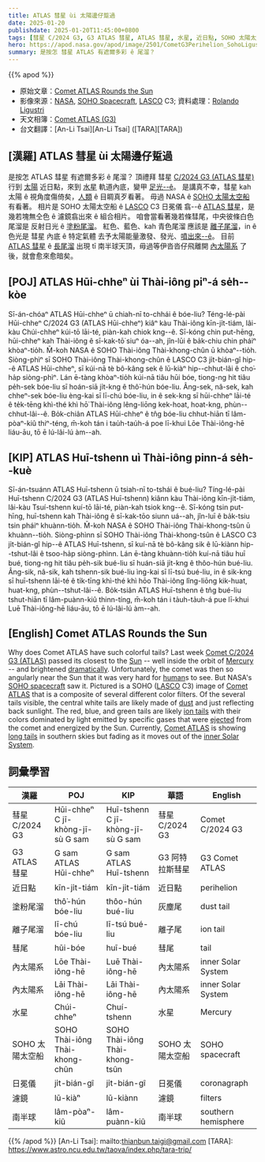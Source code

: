 ```yaml
---
title: ATLAS 彗星 ùi 太陽邊仔踅過
date: 2025-01-20
publishdate: 2025-01-20T11:45:00+0800
tags: [彗星 C/2024 G3, G3 ATLAS 彗星, ATLAS 彗星, 水星, 近日點, SOHO 太陽太空船, LASCO C3 日冕儀, 日冕儀, 濾鏡, 彗尾, 塗粉尾溜, 離子尾溜, 南半球, 內太陽系]
hero: https://apod.nasa.gov/apod/image/2501/CometG3Perihelion_SohoLigustri_960.jpg
summary: 是按怎 彗星 ATLAS 有遮爾多彩 ê 尾溜？
---
```


{{% apod %}}

- 原始文章：[Comet ATLAS Rounds the Sun](https://apod.nasa.gov/apod/ap250120.html)
- 影像來源：[NASA](https://www.nasa.gov/), [SOHO Spacecraft](https://soho.nascom.nasa.gov/), [LASCO](https://lasco-www.nrl.navy.mil/) C3; 資料處理：[Rolando Ligustri](https://www.instagram.com/rolandoligustri/)
- 天文相簿：[Comet ATLAS (G3)](https://www.facebook.com/media/set/?set=a.600449002683681&type=3)
- 台文翻譯：[An-Li Tsai][An-Li Tsai] ([TARA][TARA])

## [漢羅] ATLAS 彗星 ùi 太陽邊仔踅過
是按怎 ATLAS 彗星 有遮爾多彩 ê 尾溜？
頂禮拜 彗星 [C/2024 G3 (ATLAS 彗星)][Comet C/2024 G3 (ATLAS)] 行到 [太陽][Sun] 近日點，來到 [水星][Mercury] 軌道內底，變甲 [足光--ê][dramatically]。
是講真不幸，彗星 kah 太陽 ê 視角度傷倚矣，[人類][human] ê 目睭真歹看著。
毋過 NASA ê [SOHO 太陽太空船][SOHO spacecraft] 有看著。
相片是 SOHO 太陽太空船 ê [LASCO][LASCO] C3 日冕儀 翕--ê [ATLAS 彗星][Comet ATLAS 1]，是幾若塊無仝色 ê 濾鏡翕出來 ê 組合相片。
咱會當看著幾若條彗尾，中央彼條白色尾溜是 反射日光 ê [塗粉尾溜][dust]。
紅色、藍色、kah 青色尾溜 應該是 [離子尾溜][ion tails]，in ê 色光是 彗星 內底 ê 特定氣體 去予太陽能量激發、發光、[噴出來--ê][ejected]。
目前 [ATLAS 彗星][Comet ATLAS 2] ê [長尾溜][long tails] 出現 tī 南半球天頂，毋過等伊沓沓仔飛離開 [內太陽系][inner Solar System] 了後，就會愈來愈暗矣。

## [POJ] ATLAS Hūi-chheⁿ ùi Thài-iông piⁿ-á se̍h--kòe
Sī-án-chóaⁿ ATLAS Hūi-chheⁿ ū chiah-nī to-chhái ê bóe-liu?
Téng-lé-pài Hūi-chheⁿ C/2024 G3 (ATLAS Hūi-chheⁿ) kiâⁿ kàu Thài-iông kīn-ji̍t-tiám, lâi-kàu Chúi-chheⁿ kúi-tō lāi-té, piàn-kah chiok kng--ê.
Sī-kóng chin put-hēng, hūi-chheⁿ kah Thài-iông ê sī-kak-tō͘ siuⁿ óa--ah, jîn-lūi ê ba̍k-chiu chin pháiⁿ khòaⁿ-tio̍h.
M̄-koh NASA ê SOHO Thài-iông Thài-khong-chûn ū khòaⁿ--tio̍h.
Siòng-phìⁿ sī SOHO Thài-iông Thài-khong-chûn ê LASCO C3 ji̍t-bián-gî hip--ê ATLAS Hūi-chheⁿ, sī kúi-nā tè bô-kâng sek ê lū-kiàⁿ hip--chhut-lâi ê cho͘-ha̍p siòng-phìⁿ.
Lán ē-tàng khòaⁿ-tio̍h kúi-nā tiâu hūi bóe, tiong-ng hit tiâu pe̍h-sek bóe-liu sī hoán-siā ji̍t-kng ê thô͘-hún bóe-liu.
Âng-sek, nâ-sek, kah chheⁿ-sek bóe-liu èng-kai sī lī-chú bóe-liu, in ê sek-kng sī hūi-chheⁿ lāi-té ê te̍k-tēng khì-thé khì hō͘ Thài-iông lêng-liōng kek-hoat, hoat-kng, phùn--chhut-lâi--ê.
Bo̍k-chiân ATLAS Hūi-chheⁿ ê tn̂g bóe-liu chhut-hiān tī lâm-pòaⁿ-kiû thiⁿ-téng, m̄-koh tán i tau̍h-tau̍h-á poe lī-khui Lōe Thài-iông-hē liáu-āu, tō ē lú-lâi-lú àm--ah.

## [KIP] ATLAS Huī-tshenn uì Thài-iông pinn-á se̍h--kuè
Sī-án-tsuánn ATLAS Huī-tshenn ū tsiah-nī to-tshái ê bué-liu?
Tíng-lé-pài Huī-tshenn C/2024 G3 (ATLAS Huī-tshenn) kiânn kàu Thài-iông kīn-ji̍t-tiám, lâi-kàu Tsuí-tshenn kuí-tō lāi-té, piàn-kah tsiok kng--ê.
Sī-kóng tsin put-hīng, huī-tshenn kah Thài-iông ê sī-kak-tōo siunn uá--ah, jîn-luī ê ba̍k-tsiu tsin pháiⁿ khuànn-tio̍h.
M̄-koh NASA ê SOHO Thài-iông Thài-khong-tsûn ū khuànn--tio̍h.
Siòng-phìnn sī SOHO Thài-iông Thài-khong-tsûn ê LASCO C3 ji̍t-bián-gî hip--ê ATLAS Huī-tshenn, sī kuí-nā tè bô-kâng sik ê lū-kiànn hip--tshut-lâi ê tsoo-ha̍p siòng-phìnn.
Lán ē-tàng khuànn-tio̍h kuí-nā tiâu huī bué, tiong-ng hit tiâu pe̍h-sik bué-liu sī huán-siā ji̍t-kng ê thôo-hún bué-liu.
Âng-sik, nâ-sik, kah tshenn-sik bué-liu ìng-kai sī lī-tsú bué-liu, in ê sik-kng sī huī-tshenn lāi-té ê ti̍k-tīng khì-thé khì hōo Thài-iông lîng-liōng kik-huat, huat-kng, phùn--tshut-lâi--ê.
Bo̍k-tsiân ATLAS Huī-tshenn ê tn̂g bué-liu tshut-hiān tī lâm-puànn-kiû thinn-tíng, m̄-koh tán i ta̍uh-ta̍uh-á pue lī-khui Luē Thài-iông-hē liáu-āu, tō ē lú-lâi-lú àm--ah.

## [English] Comet ATLAS Rounds the Sun
Why does Comet ATLAS have such colorful tails?
Last week [Comet C/2024 G3 (ATLAS)][Comet C/2024 G3 (ATLAS)] passed its closest to the [Sun][Sun] -- well inside the orbit of [Mercury][Mercury] -- and brightened [dramatically][dramatically].
Unfortunately, the comet was then so angularly near the Sun that it was very hard for [human][human]s to see.
But NASA's [SOHO spacecraft][SOHO spacecraft] saw it.
Pictured is a SOHO ([LASCO][LASCO] C3) image of [Comet ATLAS][Comet ATLAS 1] that is a composite of several different color filters.
Of the several tails visible, the central white tails are likely made of [dust][dust] and just reflecting back sunlight.
The red, blue, and green tails are likely [ion tails][ion tails] with their colors dominated by light emitted by specific gases that were [ejected][ejected] from the comet and energized by the Sun.
Currently, [Comet ATLAS][Comet ATLAS 2] is showing [long tails][long tails] in southern skies but fading as it moves out of the [inner Solar System][inner Solar System].

## 詞彙學習
|漢羅|POJ|KIP|華語|English|
|-|-|-|-|-|
| 彗星 C/2024 G3 | Hūi-chheⁿ C jī-khòng-jī-sù G sam | Huī-tshenn C jī-khòng-jī-sù G sam | 彗星 C/2024 G3 | Comet C/2024 G3 |
| G3 ATLAS 彗星 | G sam ATLAS Hūi-chheⁿ | G sam ATLAS Huī-tshenn | G3 阿特拉斯彗星 | G3 Comet ATLAS |
| 近日點 | kīn-ji̍t-tiám | kīn-ji̍t-tiám | 近日點 | perihelion |
| 塗粉尾溜 | thô͘-hún bóe-liu | thôo-hún bué-liu | 灰塵尾 | dust tail |
| 離子尾溜 | lī-chú bóe-liu | lī-tsú bué-liu | 離子尾 | ion tail |
| 彗尾 | hūi-bóe | huī-bué | 彗尾 | tail |
| 內太陽系 | Lōe Thài-iông-hē | Luē Thài-iông-hē | 內太陽系 | inner Solar System |
| 內太陽系 | Lāi Thài-iông-hē | Lāi Thài-iông-hē | 內太陽系 | inner Solar System |
| 水星 | Chúi-chheⁿ | Chuí-tshenn | 水星 | Mercury |
| SOHO 太陽太空船 | SOHO Thài-iông Thài-khong-chûn | SOHO Thài-iông Thài-khong-tsûn | SOHO 太陽太空船 | SOHO spacecraft |
| 日冕儀 | ji̍t-bián-gî | ji̍t-bián-gî | 日冕儀 | coronagraph |
| 濾鏡 | lū-kiàⁿ | lū-kiànn | 濾鏡 | filters |
| 南半球 | lâm-pòaⁿ-kiû | lâm-puànn-kiû | 南半球 | southern hemisphere |

{{% /apod %}}
[An-Li Tsai]: mailto:thianbun.taigi@gmail.com
[TARA]: https://www.astro.ncu.edu.tw/taova/index.php/tara-trip/

[copyright]: https://apod.nasa.gov/apod/fap/lib/about_apod.html#srapply
[License3]: https://creativecommons.org/licenses/by-nc-nd/3.0/
[License2]:https://creativecommons.org/licenses/by-nc-nd/2.0/

[Comet C/2024 G3 (ATLAS)]:https://en.wikipedia.org/wiki/C/2024_G3_(ATLAS)
[Sun]:https://science.nasa.gov/sun/
[Mercury]:https://apod.nasa.gov/apod/ap190428.html
[dramatically]:https://www.reddit.com/r/pics/comments/a47jhh/this_cat_is_happy_to_see_itself/#lightbox
[human]:https://apod.nasa.gov/apod/ap190818.html
[SOHO spacecraft]:https://soho.nascom.nasa.gov/about/about.html
[LASCO]:https://lasco-www.nrl.navy.mil/
[Comet ATLAS 1]:https://apod.nasa.gov/apod/ap250113.html
[dust]:https://astronomy.swin.edu.au/cosmos/*/Cometary+Dust+Tail
[ion tails]:http://www2.ess.ucla.edu/~jewitt/tail.html
[ejected]:https://apod.nasa.gov/apod/ap151118.html
[Comet ATLAS 2]:https://theskylive.com/c2024g3-info
[long tails]:https://www.facebook.com/photo.php?fbid=600057509389497
[inner Solar System]:https://science.nasa.gov/planetary-science/focus-areas/inner-solar-system/
